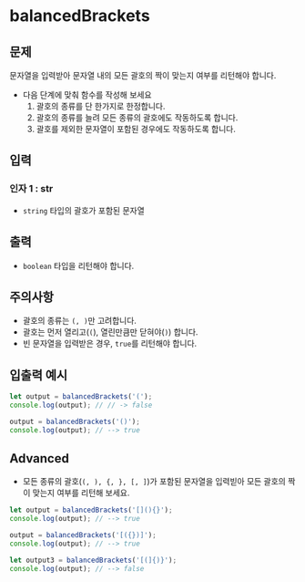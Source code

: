 # **balancedBrackets**

## **문제**

문자열을 입력받아 문자열 내의 모든 괄호의 짝이 맞는지 여부를 리턴해야 합니다.

- 다음 단계에 맞춰 함수를 작성해 보세요
    1. 괄호의 종류를 단 한가지로 한정합니다.
    2. 괄호의 종류를 늘려 모든 종류의 괄호에도 작동하도록 합니다.
    3. 괄호를 제외한 문자열이 포함된 경우에도 작동하도록 합니다.

## **입력**

### **인자 1 : str**

- `string` 타입의 괄호가 포함된 문자열

## **출력**

- `boolean` 타입을 리턴해야 합니다.

## **주의사항**

- 괄호의 종류는 `(, )`만 고려합니다.
- 괄호는 먼저 열리고(`(`), 열린만큼만 닫혀야(`)`) 합니다.
- 빈 문자열을 입력받은 경우, `true`를 리턴해야 합니다.

## **입출력 예시**

```jsx
let output = balancedBrackets('(');
console.log(output); // // -> false

output = balancedBrackets('()');
console.log(output); // --> true
```

## **Advanced**

- 모든 종류의 괄호(`(, ), {, }, [, ]`)가 포함된 문자열을 입력빋아 모든 괄호의 짝이 맞는지 여부를 리턴해 보세요.

```jsx
let output = balancedBrackets('[](){}');
console.log(output); // --> true

output = balancedBrackets('[({})]');
console.log(output); // --> true

let output3 = balancedBrackets('[(]{)}');
console.log(output); // --> false
```